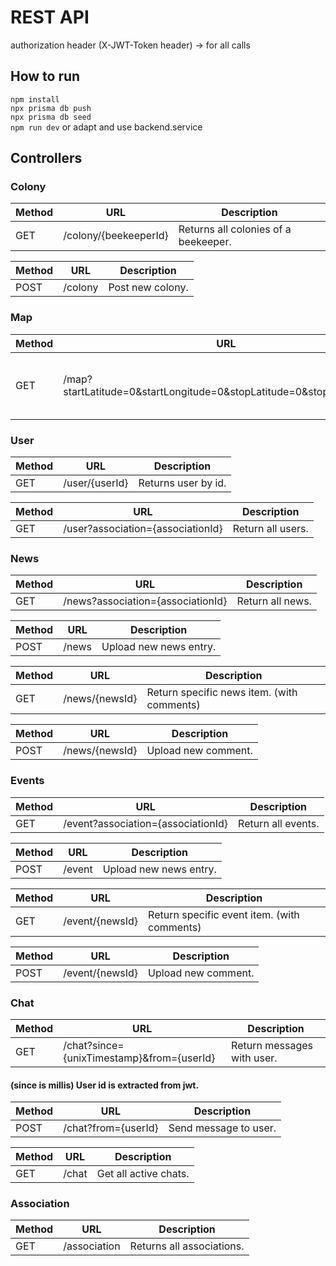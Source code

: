 # REST API

authorization header (X-JWT-Token header) -> for all calls

## How to run

`npm install`  
`npx prisma db push`   
`npx prisma db seed`  
`npm run dev` or adapt and use backend.service

## Controllers

### Colony

| Method | URL                   | Description                          |
| ------ | --------------------- | ------------------------------------ |
| GET    | /colony/{beekeeperId} | Returns all colonies of a beekeeper. |

| Method | URL     | Description      |
| ------ | ------- | ---------------- |
| POST   | /colony | Post new colony. |

### Map

| Method | URL                                                                  | Description                                    |
| ------ | -------------------------------------------------------------------- | ---------------------------------------------- |
| GET    | /map?startLatitude=0&startLongitude=0&stopLatitude=0&stopLongitude=0 | Returns all colonies in the coordinates range. |

### User

| Method | URL            | Description         |
| ------ | -------------- | ------------------- |
| GET    | /user/{userId} | Returns user by id. |

| Method | URL                               | Description       |
| ------ | --------------------------------- | ----------------- |
| GET    | /user?association={associationId} | Return all users. |

### News

| Method | URL                               | Description      |
| ------ | --------------------------------- | ---------------- |
| GET    | /news?association={associationId} | Return all news. |

| Method | URL   | Description            |
| ------ | ----- | ---------------------- |
| POST   | /news | Upload new news entry. |

| Method | URL            | Description                                |
| ------ | -------------- | ------------------------------------------ |
| GET    | /news/{newsId} | Return specific news item. (with comments) |

| Method | URL            | Description         |
| ------ | -------------- | ------------------- |
| POST   | /news/{newsId} | Upload new comment. |

### Events

| Method | URL                                | Description        |
| ------ | ---------------------------------- | ------------------ |
| GET    | /event?association={associationId} | Return all events. |

| Method | URL    | Description            |
| ------ | ------ | ---------------------- |
| POST   | /event | Upload new news entry. |

| Method | URL             | Description                                 |
| ------ | --------------- | ------------------------------------------- |
| GET    | /event/{newsId} | Return specific event item. (with comments) |

| Method | URL             | Description         |
| ------ | --------------- | ------------------- |
| POST   | /event/{newsId} | Upload new comment. |

### Chat

| Method | URL                                       | Description                |
| ------ | ----------------------------------------- | -------------------------- |
| GET    | /chat?since={unixTimestamp}&from={userId} | Return messages with user. |

#### (since is millis) User id is extracted from jwt.

| Method | URL                 | Description           |
| ------ | ------------------- | --------------------- |
| POST   | /chat?from={userId} | Send message to user. |

| Method | URL   | Description           |
| ------ | ----- | --------------------- |
| GET    | /chat | Get all active chats. |

### Association

| Method | URL          | Description               |
| ------ | ------------ | ------------------------- |
| GET    | /association | Returns all associations. |
